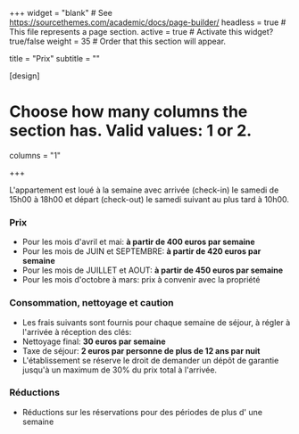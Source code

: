 +++
widget = "blank"  # See https://sourcethemes.com/academic/docs/page-builder/
headless = true  # This file represents a page section.
active = true  # Activate this widget? true/false
weight = 35  # Order that this section will appear.

title = "Prix"
subtitle = ""

[design]
  # Choose how many columns the section has. Valid values: 1 or 2.
  columns = "1"

+++

L'appartement est loué à la semaine avec arrivée (check-in) le samedi de 15h00 à 18h00 et départ (check-out) le samedi suivant au plus tard à 10h00.

### Prix

* Pour les mois d'avril et mai: **à partir de 400 euros par semaine**
* Pour les mois de JUIN et SEPTEMBRE: **à partir de 420 euros par semaine**
* Pour les mois de JUILLET et AOUT: **à partir de 450 euros par semaine**
* Pour les mois d'octobre à mars: prix à convenir avec la propriété

### Consommation, nettoyage et caution

* Les frais suivants sont fournis pour chaque semaine de séjour, à régler à l'arrivée à réception des clés:
* Nettoyage final: **30 euros par semaine**
* Taxe de séjour: **2 euros par personne de plus de 12 ans par nuit**
* L'établissement se réserve le droit de demander un dépôt de garantie jusqu'à un maximum de 30% du prix total à l'arrivée.

### Réductions

* Réductions sur les réservations pour des périodes de plus d' une semaine